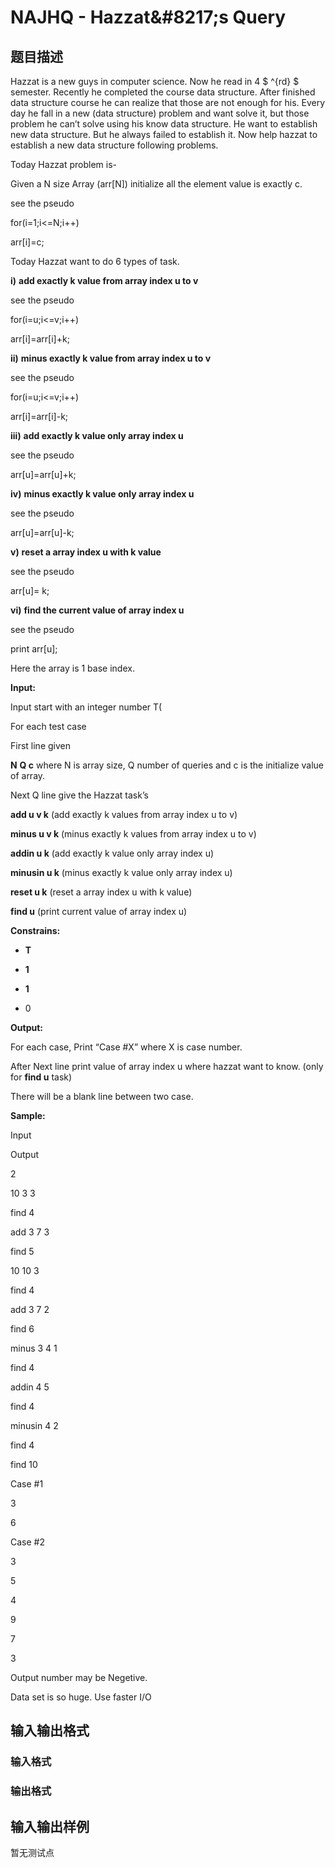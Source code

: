 # NAJHQ - Hazzat&amp;#8217;s Query

## 题目描述

Hazzat is a new guys in computer science. Now he read in 4 $ ^{rd} $ semester. Recently he completed the course data structure. After finished data structure course he can realize that those are not enough for his. Every day he fall in a new (data structure) problem and want solve it, but those problem he can’t solve using his know data structure. He want to establish new data structure. But he always failed to establish it. Now help hazzat to establish a new data structure following problems.

Today Hazzat problem is-

Given a N size Array (arr\[N\]) initialize all the element value is exactly c.

see the pseudo

for(i=1;i<=N;i++)

arr\[i\]=c;

Today Hazzat want to do 6 types of task.

**i)** **add exactly k value from array index u to v**

see the pseudo

for(i=u;i<=v;i++)

arr\[i\]=arr\[i\]+k;

**ii)** **minus exactly k value from array index u to v**

see the pseudo

for(i=u;i<=v;i++)

arr\[i\]=arr\[i\]-k;

**iii)** **add exactly k value only array index u**

see the pseudo

arr\[u\]=arr\[u\]+k;

**iv)** **minus exactly k value only array index u**

see the pseudo

arr\[u\]=arr\[u\]-k;

**v)** **reset a array index u with k value**

see the pseudo

arr\[u\]= k;

**vi)** **find the current value of array index u**

see the pseudo

print arr\[u\];

Here the array is 1 base index.

**Input:**

Input start with an integer number T(

For each test case

First line given

**N** **Q c** where N is array size, Q number of queries and c is the initialize value of array.

Next Q line give the Hazzat task’s

**add u v k** (add exactly k values from array index u to v)

**minus u v k** (minus exactly k values from array index u to v)

**addin u k** (add exactly k value only array index u)

**minusin u k** (minus exactly k value only array index u)

**reset u k** (reset a array index u with k value)

**find u** (print current value of array index u)

**Constrains:**

- **T**

- **1**

- **1**

- 0

**Output:**

For each case, Print “Case #X” where X is case number.

After Next line print value of array index u where hazzat want to know. (only for **find u** task)

There will be a blank line between two case.

**Sample:**

Input

Output

2

10 3 3

find 4

add 3 7 3

find 5

10 10 3

find 4

add 3 7 2

find 6

minus 3 4 1

find 4

addin 4 5

find 4

minusin 4 2

find 4

find 10

Case #1

3

6

Case #2

3

5

4

9

7

3

Output number may be Negetive.

Data set is so huge. Use faster I/O

## 输入输出格式

### 输入格式

### 输出格式

## 输入输出样例

暂无测试点

